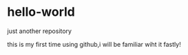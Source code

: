 # hello-world
just another repository



this is my first time using github,i will be familiar wiht it fastly!
